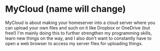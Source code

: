 # MyCloud (name will change)
MyCloud is about making your homeserver into a cloud server where you can upload your own files and such on it like Dropbox or OneDrive (but free!)
I'm mainly doing this to further strengthen my programming skills, learn new things on the way, and I also don't want to constantly have to open a web browser to access my server files for uploading things.
